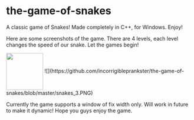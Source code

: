 # the-game-of-snakes
A classic game of Snakes! Made completely in C++, for Windows. Enjoy!

Here are some screenshots of the game. There are 4 levels, each level changes the speed of our snake. Let the games begin!

<img align="center" width="100" height="100" src="https://github.com/incorrigibleprankster/the-game-of-snakes/blob/master/snakes_1.PNG" />
![](https://github.com/incorrigibleprankster/the-game-of-snakes/blob/master/snakes_3.PNG)

Currently the game supports a window of fix width only. Will work in future to make it dynamic! Hope you guys enjoy the game.
